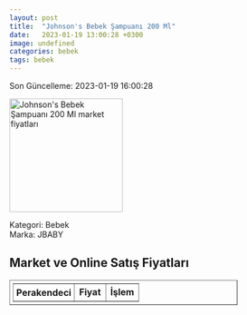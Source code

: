 ```yaml
---
layout: post
title:  "Johnson's Bebek Şampuanı 200 Ml"
date:   2023-01-19 13:00:28 +0300
image: undefined
categories: bebek
tags: bebek
---
```


Son Güncelleme: 2023-01-19 16:00:28

<img src="undefined" width="200" alt="Johnson's Bebek Şampuanı 200 Ml market fiyatları" />

Kategori: Bebek
<br />
Marka: JBABY

<h2>Market ve Online Satış Fiyatları</h2>

<table border="1" style="padding: 5px;width:80%;">
  <tr>
    <td style="padding: 5px;"><strong>Perakendeci</strong></td>
    <td><strong>Fiyat</strong></td>
    <td><strong>İşlem</strong></td>
  </tr>
  
</table>
